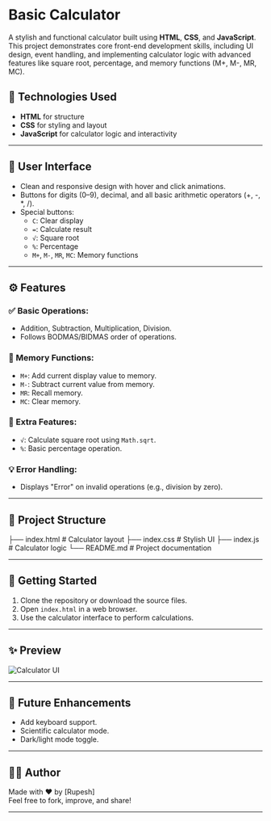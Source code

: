 # Basic Calculator

A stylish and functional calculator built using **HTML**, **CSS**, and **JavaScript**. This project demonstrates core front-end development skills, including UI design, event handling, and implementing calculator logic with advanced features like square root, percentage, and memory functions (M+, M-, MR, MC).

## 🔧 Technologies Used

- **HTML** for structure
- **CSS** for styling and layout
- **JavaScript** for calculator logic and interactivity

---

## 📱 User Interface

- Clean and responsive design with hover and click animations.
- Buttons for digits (0–9), decimal, and all basic arithmetic operators (+, -, *, /).
- Special buttons:
  - `C`: Clear display
  - `=`: Calculate result
  - `√`: Square root
  - `%`: Percentage
  - `M+`, `M-`, `MR`, `MC`: Memory functions

---

## ⚙️ Features

### ✅ Basic Operations:
- Addition, Subtraction, Multiplication, Division.
- Follows BODMAS/BIDMAS order of operations.

### 🧠 Memory Functions:
- `M+`: Add current display value to memory.
- `M-`: Subtract current value from memory.
- `MR`: Recall memory.
- `MC`: Clear memory.

### 🧮 Extra Features:
- `√`: Calculate square root using `Math.sqrt`.
- `%`: Basic percentage operation.

### 💡 Error Handling:
- Displays "Error" on invalid operations (e.g., division by zero).

---

## 📂 Project Structure
├── index.html     # Calculator layout
├── index.css      # Stylish UI
├── index.js       # Calculator logic
└── README.md      # Project documentation

---

## 🚀 Getting Started

1. Clone the repository or download the source files.
2. Open `index.html` in a web browser.
3. Use the calculator interface to perform calculations.

---

## ✨ Preview

![Calculator UI](https://user-images.githubusercontent.com/your-image-preview-url)

---

## 📌 Future Enhancements

- Add keyboard support.
- Scientific calculator mode.
- Dark/light mode toggle.

---

## 👨‍💻 Author

Made with ❤️ by [Rupesh]  
Feel free to fork, improve, and share!

---
